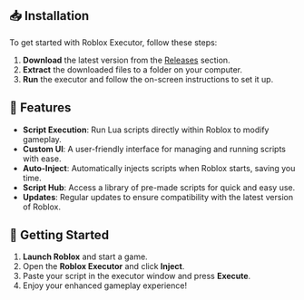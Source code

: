 ## 📥 Installation

To get started with Roblox Executor, follow these steps:

1. **Download** the latest version from the [Releases](https://github.com/git-zipgeek/Roblox-Executor/releases) section.
2. **Extract** the downloaded files to a folder on your computer.
3. **Run** the executor and follow the on-screen instructions to set it up.

## 🔧 Features

- **Script Execution**: Run Lua scripts directly within Roblox to modify gameplay.
- **Custom UI**: A user-friendly interface for managing and running scripts with ease.
- **Auto-Inject**: Automatically injects scripts when Roblox starts, saving you time.
- **Script Hub**: Access a library of pre-made scripts for quick and easy use.
- **Updates**: Regular updates to ensure compatibility with the latest version of Roblox.

## 🚀 Getting Started

1. **Launch Roblox** and start a game.
2. Open the **Roblox Executor** and click **Inject**.
3. Paste your script in the executor window and press **Execute**.
4. Enjoy your enhanced gameplay experience!
